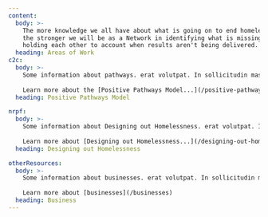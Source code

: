 ```yaml
---
content:
  body: >-
    The more knowledge we all have about what is going on to end homelessness,
    the stronger we will be as a Network in identifying what is missing and
    holding each other to account when results aren't being delivered. 
  heading: Areas of Work
c2c:
  body: >-
    Some information about pathways. erat volutpat. In sollicitudin massa felis, vitae dignissim arcu euismod vel. Morbi sit amet dui nunc. Etiam tempus tortor eget magna feugiat, eu. 
    
    Learn more about the [Positive Pathways Model...](/positive-pathways)
  heading: Positive Pathways Model

nrpf:
  body: >-
    Some information about Designing out Homelessness. erat volutpat. In sollicitudin massa felis, vitae dignissim arcu euismod vel. Morbi sit amet dui nunc. Etiam tempus tortor eget magna feugiat, eu. 
    
    Learn more about [Designing out Homelessness...](/designing-out-homelessness)
  heading: Designing out Homelessness

otherResources:
  body: >-
    Some information about businesses. erat volutpat. In sollicitudin massa felis, vitae dignissim arcu euismod vel. Morbi sit amet dui nunc. Etiam tempus tortor eget magna feugiat, eu. 
    
    Learn more about [businesses](/businesses)
  heading: Business
---
```

